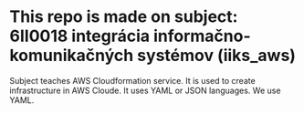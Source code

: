 # This repo is made on subject: 6II0018 integrácia informačno-komunikačných systémov (iiks_aws)

Subject teaches AWS Cloudformation service. It is used to create infrastructure in AWS Cloude. It uses YAML or JSON languages. We use YAML.

